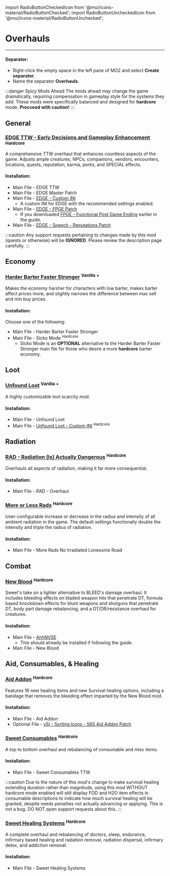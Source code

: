 ﻿import RadioButtonCheckedIcon from '@mui/icons-material/RadioButtonChecked';
import RadioButtonUncheckedIcon from '@mui/icons-material/RadioButtonUnchecked';

# Overhauls 

---

#### Separator:

- Right-click the empty space in the left pane of MO2 and select **Create separator**.
- Name the separator **Overhauls**.

:::danger Spicy Mods Ahead
The mods ahead may change the game dramatically, requiring compensation in gameplay style for the systems they add. These mods were specifically balanced and designed for **hardcore** mode. **Procceed with caution!**
:::

## General

### [EDGE TTW - Early Decisions and Gameplay Enhancement](https://www.nexusmods.com/newvegas/mods/74921) <sup>Hardcore</sup>

A comprehensive TTW overhaul that enhances countless aspects of the game. Adjusts ample creatures, NPCs, companions, vendors, encounters, locations, quests, reputation, karma, perks, and SPECIAL effects.

#### Installation:

- Main File - EDGE TTW
- Main File - EDGE Master Patch
- Main File - [EDGE - Custom INI](https://www.nexusmods.com/newvegas/mods/79005?tab=files&file_id=1000130918&nmm=1)
  - A custom INI for EDGE with the recommended settings enabled.
- Main File - [EDGE - FPGE Patch](https://www.nexusmods.com/newvegas/mods/79005?tab=files&file_id=1000130962&nmm=1)
  - If you downloaded [FPGE - Functional Post Game Ending](https://www.nexusmods.com/newvegas/mods/66726) earlier in the guide.
- Main File - [EDGE - Speech - Reputations Patch](https://www.nexusmods.com/newvegas/mods/79005?tab=files&file_id=1000130963&nmm=1)

:::caution
Any support requests pertaining to changes made by this mod (quests or otherwise) will be **IGNORED**. Please review the description page carefully.
:::

## Economy

### [Harder Barter Faster Stronger](https://www.nexusmods.com/newvegas/mods/80360) <sup>Vanilla +</sup>

Makes the economy harsher for characters with low barter, makes barter affect prices more, and slightly narrows the difference between max sell and min buy prices.

#### Installation:

Choose one of the following:
- Main File - Harder Barter Faster Stronger
- Main File - Sicko Mode  <sup>Hardcore</sup>
  - Sicko Mode is an **OPTIONAL** alternative to the Harder Barter Faster Stronger main file for those who desire a more **hardcore** barter economy.

## Loot

### [Unfound Loot](https://mod.pub/falloutnv/24-unfound-loot) <sup>Vanilla +</sup>

A highly customizable loot scarcity mod.

#### Installation:

- Main File - Unfound Loot
- Main File - [Unfound Loot - Custom INI](https://www.nexusmods.com/newvegas/mods/79005?tab=files&file_id=1000129340&nmm=1) <sup>Hardcore</sup>

## Radiation

### [RAD - Radiation (Is) Actually Dangerous](https://www.nexusmods.com/newvegas/mods/71541) <sup>Hardcore</sup>

Overhauls all aspects of radiation, making it far more consequential.

#### Installation:

- Main File - RAD - Overhaul

### [More or Less Rads](https://www.nexusmods.com/newvegas/mods/84757) <sup>Hardcore</sup>

User-configurable increase or decrease in the radius and intensity of all ambient radiation in the game. The default settings functionally double the intensity and triple the radius of radiation.

#### Installation:

- Main File - More Rads No Irradiated Lonesome Road

## Combat

### [New Blood](https://www.nexusmods.com/newvegas/mods/75666) <sup>Hardcore</sup>

Sweet's take on a lighter alternative to BLEED's damage overhaul. It includes bleeding effects on bladed weapon hits that penetrate DT, formula based knockdown effects for blunt weapons and shotguns that penetrate DT, body part damage rebalancing, and a DT/DR/resistance overhaul for creatures.

#### Installation:

- Main File - [AnhNVSE](https://www.nexusmods.com/newvegas/mods/74012)
  - This should already be installed if following the guide.
- Main File - New Blood

## Aid, Consumables, & Healing

### [Aid Addon](https://www.nexusmods.com/newvegas/mods/74379) <sup>Hardcore</sup>

Features 16 new healing items and new Survival healing options, including a bandage that removes the bleeding effect imparted by the New Blood mod.

#### Installation:

- Main File - Aid Addon
- Optional File - [ySI - Sorting Icons - S6S Aid Addon Patch](https://www.nexusmods.com/newvegas/mods/74358)

### [Sweet Consumables](https://www.nexusmods.com/newvegas/mods/73437) <sup>Hardcore</sup>

A top to bottom overhaul and rebalancing of consumable and misc items.

#### Installation:

- Main File - Sweet Consumables TTW

:::caution
Due to the nature of this mod's change to make survival healing extending duration rather than magnitude, using this mod WITHOUT hardcore mode enabled will still display FOD and H2O item effects in consumable descriptions to indicate how much survival healing will be granted, despite needs penalties not actually advancing or applying. This is not a bug. DO NOT open support requests about this.
:::

### [Sweet Healing Systems](https://www.nexusmods.com/newvegas/mods/83473) <sup>Hardcore</sup>

A complete overhaul and rebalancing of doctors, sleep, endurance, infirmary based healing and radiation removal, radiation dispersal, infirmary detox, and addiction removal.

#### Installation:

- Main File - Sweet Healing Systems
